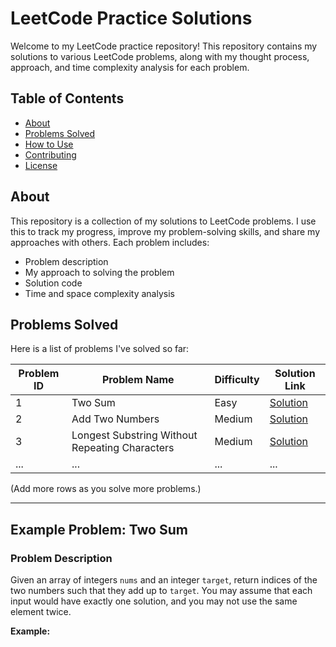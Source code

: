 # LeetCode Practice Solutions

Welcome to my LeetCode practice repository! This repository contains my solutions to various LeetCode problems, along with my thought process, approach, and time complexity analysis for each problem.

## Table of Contents
- [About](#about)
- [Problems Solved](#problems-solved)
- [How to Use](#how-to-use)
- [Contributing](#contributing)
- [License](#license)

## About
This repository is a collection of my solutions to LeetCode problems. I use this to track my progress, improve my problem-solving skills, and share my approaches with others. Each problem includes:
- Problem description
- My approach to solving the problem
- Solution code
- Time and space complexity analysis

## Problems Solved
Here is a list of problems I've solved so far:

| Problem ID | Problem Name | Difficulty | Solution Link |
|------------|--------------|------------|---------------|
| 1          | Two Sum      | Easy       | [Solution]([./solutions/two-sum.md](https://github.com/mopurisampathkumar/LEETCODE-PRACTICE-PROBLEMS/tree/main/1-two-sum)) |
| 2          | Add Two Numbers | Medium | [Solution](./solutions/add-two-numbers.md) |
| 3          | Longest Substring Without Repeating Characters | Medium | [Solution](./solutions/longest-substring.md) |
| ...        | ...          | ...        | ...           |

(Add more rows as you solve more problems.)

---

## Example Problem: Two Sum

### Problem Description
Given an array of integers `nums` and an integer `target`, return indices of the two numbers such that they add up to `target`. You may assume that each input would have exactly one solution, and you may not use the same element twice.

**Example:**
